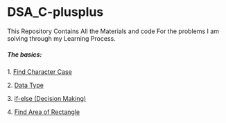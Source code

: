 # DSA_C-plusplus
This Repository Contains All the Materials and code For the problems I am solving through my Learning Process.
<h5>The basics:</h5>
<p>1. <a href="https://www.codingninjas.com/studio/problems/find-character-case_58513?utm_source=striver&utm_medium=website&utm_campaign=a_zcoursetuf">Find Character Case</a></p> 
<p>2. <a href="https://www.codingninjas.com/studio/problems/data-type_8357232?utm_source=striver&utm_medium=website&utm_campaign=a_zcoursetuf&leftPanelTab=0">Data Type</a></p>
<p>3. <a href="https://www.codingninjas.com/studio/problems/if-else-decision-making_8357235?utm_source=striver&utm_medium=website&utm_campaign=a_zcoursetuf&leftPanelTab=0">if-else (Decision Making)</a></p>
<p>4. <a href="https://www.codingninjas.com/studio/guided-paths/basics-of-c/content/118781/offering/1380851">Find Area of Rectangle</a></p>
